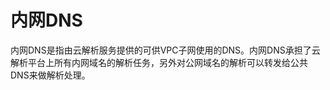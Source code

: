 # 内网DNS<a name="zh-cn_topic_0057773603"></a>

内网DNS是指由云解析服务提供的可供VPC子网使用的DNS。内网DNS承担了云解析平台上所有内网域名的解析任务，另外对公网域名的解析可以转发给公共DNS来做解析处理。

